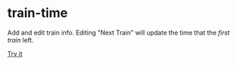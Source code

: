 # train-time

Add and edit train info. Editing "Next Train" will update the time that the _first train_ left.

[Try it](https://natalieryder.github.io/traintime/)
